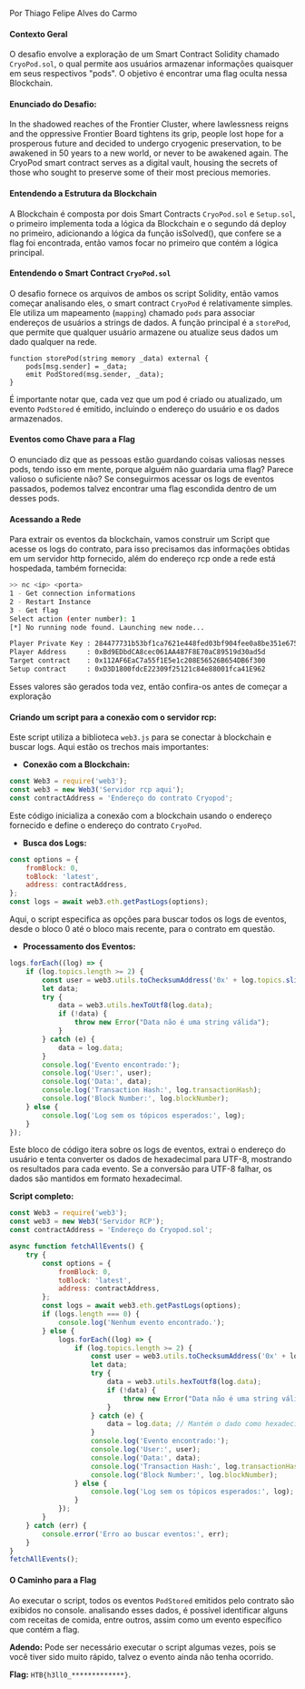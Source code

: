 Por Thiago Felipe Alves do Carmo
#### Contexto Geral
O desafio envolve a exploração de um Smart Contract Solidity chamado `CryoPod.sol`, o qual permite aos usuários armazenar informações quaisquer em seus respectivos "pods". O objetivo é encontrar uma flag oculta nessa Blockchain.

#### Enunciado do Desafio:
In the shadowed reaches of the Frontier Cluster, where lawlessness reigns and the oppressive Frontier Board tightens its grip, people lost hope for a prosperous future and decided to undergo cryogenic preservation, to be awakened in 50 years to a new world, or never to be awakened again. The CryoPod smart contract serves as a digital vault, housing the secrets of those who sought to preserve some of their most precious memories.

#### Entendendo a Estrutura da Blockchain
A Blockchain é composta por dois Smart Contracts `CryoPod.sol` e `Setup.sol`, o primeiro implementa toda a lógica da Blockchain e o segundo dá deploy no primeiro, adicionando a lógica da função isSolved(), que confere se a flag foi encontrada, então vamos focar no primeiro que contém a lógica principal.

#### Entendendo o Smart Contract `CryoPod.sol`

O desafio fornece os arquivos de ambos os script Solidity, então vamos começar analisando eles, o
smart contract `CryoPod` é relativamente simples. Ele utiliza um mapeamento (`mapping`) chamado `pods` para associar endereços de usuários a strings de dados. A função principal é a `storePod`, que permite que qualquer usuário armazene ou atualize seus dados um dado qualquer na rede.

```sol
function storePod(string memory _data) external {
    pods[msg.sender] = _data;
    emit PodStored(msg.sender, _data);
}
```

É importante notar que, cada vez que um pod é criado ou atualizado, um evento `PodStored` é emitido, incluindo o endereço do usuário e os dados armazenados.

#### Eventos como Chave para a Flag
O enunciado diz que as pessoas estão guardando coisas valiosas nesses pods, tendo isso em mente, porque alguém não guardaria uma flag? Parece valioso o suficiente não? 
Se conseguirmos acessar os logs de eventos passados, podemos talvez encontrar uma flag escondida dentro de um desses pods.

#### Acessando a Rede
Para extrair os eventos da blockchain, vamos construir um Script que acesse os logs do contrato, para isso precisamos das informações obtidas em um servidor http fornecido, além do endereço rcp onde a rede está hospedada, também fornecida:
```sh
>> nc <ip> <porta>
1 - Get connection informations
2 - Restart Instance
3 - Get flag
Select action (enter number): 1
[*] No running node found. Launching new node...

Player Private Key : 284477731b53bf1ca7621e448fed03bf904fee0a8be351e6757dad80598b517d
Player Address     : 0xBd9EDbdCA8cec061AA487F8E70aC89519d30ad5d
Target contract    : 0x112AF6EaC7a55f1E5e1c208E56526B654DB6f300
Setup contract     : 0xD3D1800fdcE22309f25121c84e88001fca41E962
```
Esses valores são gerados toda vez, então confira-os antes de começar a exploração

#### Criando um script para a conexão com o servidor rcp:
Este script utiliza a biblioteca `web3.js` para se conectar à blockchain e buscar logs. Aqui estão os trechos mais importantes:
- **Conexão com a Blockchain:**
```js
const Web3 = require('web3');
const web3 = new Web3('Servidor rcp aqui');
const contractAddress = 'Endereço do contrato Cryopod';
```
Este código inicializa a conexão com a blockchain usando o endereço fornecido e define o endereço do contrato `CryoPod`.
- **Busca dos Logs:**
```js
const options = {
    fromBlock: 0,
    toBlock: 'latest',
    address: contractAddress,
};
const logs = await web3.eth.getPastLogs(options);
```
Aqui, o script especifica as opções para buscar todos os logs de eventos, desde o bloco 0 até o bloco mais recente, para o contrato em questão.
- **Processamento dos Eventos:**
```js
logs.forEach((log) => {
    if (log.topics.length >= 2) {
        const user = web3.utils.toChecksumAddress('0x' + log.topics.slice(26));
        let data;
        try {
            data = web3.utils.hexToUtf8(log.data);
            if (!data) {
                throw new Error("Data não é uma string válida");
            }
        } catch (e) {
            data = log.data;
        }
        console.log('Evento encontrado:');
        console.log('User:', user);
        console.log('Data:', data);
        console.log('Transaction Hash:', log.transactionHash);
        console.log('Block Number:', log.blockNumber);
    } else {
        console.log('Log sem os tópicos esperados:', log);
    }
});
```
Este bloco de código itera sobre os logs de eventos, extrai o endereço do usuário e tenta converter os dados de hexadecimal para UTF-8, mostrando os resultados para cada evento. Se a conversão para UTF-8 falhar, os dados são mantidos em formato hexadecimal.

**Script completo:**
```js
const Web3 = require('web3');
const web3 = new Web3('Servidor RCP');
const contractAddress = 'Endereço do Cryopod.sol';

async function fetchAllEvents() {
    try {
        const options = {
            fromBlock: 0,
            toBlock: 'latest', 
            address: contractAddress, 
        };
        const logs = await web3.eth.getPastLogs(options);
        if (logs.length === 0) {
            console.log('Nenhum evento encontrado.');
        } else {
            logs.forEach((log) => {
                if (log.topics.length >= 2) {
                    const user = web3.utils.toChecksumAddress('0x' + log.topics[1].slice(26));
                    let data;
                    try {
                        data = web3.utils.hexToUtf8(log.data); 
                        if (!data) {
                            throw new Error("Data não é uma string válida");
                        }
                    } catch (e) {
                        data = log.data; // Mantém o dado como hexadecimal
                    }
                    console.log('Evento encontrado:');
                    console.log('User:', user);
                    console.log('Data:', data); 
                    console.log('Transaction Hash:', log.transactionHash);
                    console.log('Block Number:', log.blockNumber);
                } else {
                    console.log('Log sem os tópicos esperados:', log);
                }
            });
        }
    } catch (err) {
        console.error('Erro ao buscar eventos:', err);
    }
}
fetchAllEvents();
```

#### O Caminho para a Flag
Ao executar o script, todos os eventos `PodStored` emitidos pelo contrato são exibidos no console. 
analisando esses dados, é possível identificar alguns com receitas de comida, entre outros, assim como um evento específico que contém a flag.

**Adendo:**
Pode ser necessário executar o script algumas vezes, pois se você tiver sido muito rápido, talvez o evento ainda não tenha ocorrido.

**Flag:** `HTB{h3ll0_*************}`.
